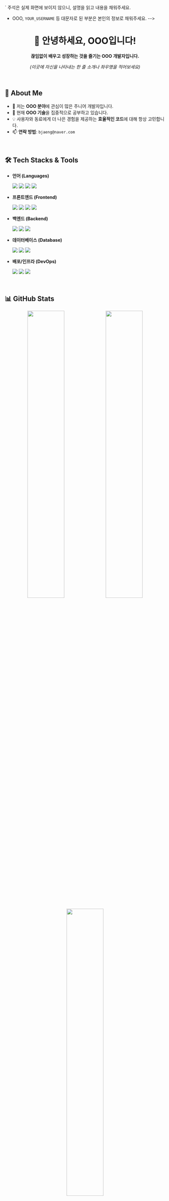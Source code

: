 ` 주석은 실제 화면에 보이지 않으니, 설명을 읽고 내용을 채워주세요.
- OOO, `YOUR_USERNAME` 등 대문자로 된 부분은 본인의 정보로 채워주세요.
-->

<div align="center">
  <h1>👋 안녕하세요, OOO입니다!</h1>
  <p><strong>끊임없이 배우고 성장하는 것을 즐기는 OOO 개발자입니다.</strong></p>
  <p><em>(이곳에 자신을 나타내는 한 줄 소개나 좌우명을 적어보세요)</em></p>
</div>

<br>

## 🔭 About Me
- 🌱 저는 **OOO 분야**에 관심이 많은 주니어 개발자입니다.
- 🚀 현재 **OOO 기술**을 집중적으로 공부하고 있습니다.
- 💡 사용자와 동료에게 더 나은 경험을 제공하는 **효율적인 코드**에 대해 항상 고민합니다.
- 📫 **연락 방법**: `bjaeng@naver.com`

<br>

## 🛠️ Tech Stacks & Tools
* **언어 (Languages)**
    <p>
      <img src="https://img.shields.io/badge/JavaScript-F7DF1E?style=for-the-badge&logo=javascript&logoColor=black">
      <img src="https://img.shields.io/badge/TypeScript-3178C6?style=for-the-badge&logo=typescript&logoColor=white">
      <img src="https://img.shields.io/badge/Python-3776AB?style=for-the-badge&logo=python&logoColor=white">
      <img src="https://img.shields.io/badge/Java-007396?style=for-the-badge&logo=java&logoColor=white">
    </p>
* **프론트엔드 (Frontend)**
    <p>
      <img src="https://img.shields.io/badge/React-61DAFB?style=for-the-badge&logo=react&logoColor=black">
      <img src="https://img.shields.io/badge/Vue.js-4FC08D?style=for-the-badge&logo=vue.js&logoColor=white">
      <img src="https://img.shields.io/badge/Next.js-000000?style=for-the-badge&logo=next.js&logoColor=white">
      <img src="https://img.shields.io/badge/Recoil-3578E5?style=for-the-badge&logo=recoil&logoColor=white">
    </p>
* **백엔드 (Backend)**
    <p>
      <img src="https://img.shields.io/badge/Node.js-339933?style=for-the-badge&logo=Node.js&logoColor=white">
      <img src="https://img.shields.io/badge/Spring-6DB33F?style=for-the-badge&logo=spring&logoColor=white">
      <img src="https://img.shields.io/badge/Express-000000?style=for-the-badge&logo=express&logoColor=white">
    </p>
* **데이터베이스 (Database)**
    <p>
      <img src="https://img.shields.io/badge/MySQL-4479A1?style=for-the-badge&logo=mysql&logoColor=white">
      <img src="https://img.shields.io/badge/PostgreSQL-4169E1?style=for-the-badge&logo=postgresql&logoColor=white">
      <img src="https://img.shields.io/badge/MongoDB-47A248?style=for-the-badge&logo=mongodb&logoColor=white">
    </p>
* **배포/인프라 (DevOps)**
    <p>
      <img src="https://img.shields.io/badge/Amazon AWS-232F3E?style=for-the-badge&logo=amazon-aws&logoColor=white">
      <img src="https://img.shields.io/badge/Docker-2496ED?style=for-the-badge&logo=docker&logoColor=white">
      <img src="https://img.shields.io/badge/Nginx-009639?style=for-the-badge&logo=nginx&logoColor=white">
    </p>

<br>

## 📊 GitHub Stats
<div align="center">
  <img src="https://github-readme-stats.vercel.app/api?username=YOUR_USERNAME&show_icons=true&count_private=true&theme=radical" style="width: 48%;" />
  <img src="https://github-readme-stats.vercel.app/api/top-langs/?username=YOUR_USERNAME&layout=compact&theme=radical" style="width: 48%;" />
</div>
<div align="center">
  <img src="https://github-readme-streak-stats.herokuapp.com/?user=YOUR_USERNAME&theme=radical" width="48%" />
</div>

<br>

## 📫 Contact & Channels
<div align="center">
  <a href="mailto:YOUR_EMAIL@example.com"><img src="https://img.shields.io/badge/Mail-EA4335?style=for-the-badge&logo=gmail&logoColor=white"></a>
  <a href="https://YOUR_LINKEDIN_URL"><img src="https://img.shields.io/badge/LinkedIn-0A66C2?style=for-the-badge&logo=linkedin&logoColor=white"></a>
  <a href="https://YOUR_BLOG_URL"><img src="https://img.shields.io/badge/Blog-12B886?style=for-the-badge&logo=velog&logoColor=white"></a>
  </div>

<br>

<div align="center">
  <p><strong>방문해주셔서 감사합니다!</strong></p>
  <img src="https://hits.seeyoufarm.com/api/count/incr/badge.svg?url=https%3A%2F%2Fgithub.com%2FYOUR_USERNAME&count_bg=%2379C83D&title_bg=%23555555&icon=&icon_color=%23E7E7E7&title=hits&edge_flat=false" />
</div>
